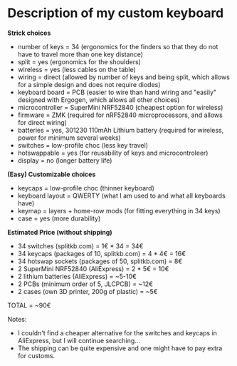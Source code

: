 Description of my custom keyboard
=================================

**Strick choices**
- number of keys = 34 (ergonomics for the finders so that they do not have to travel more than one key distance)
- split = yes (ergonomics for the shoulders)
- wireless = yes (less cables on the table)
- wiring = direct (allowed by number of keys and being split, which allows for a simple design and does not require diodes)
- keyboard board = PCB (easier to wire than hand wiring and "easily" designed with Ergogen, which allows all other choices)
- microcontroller = SuperMini NRF52840 (cheapest option for wireless)
- firmware = ZMK (required for nRF52840 microprocessors, and allows for direct wiring)
- batteries = yes, 301230 110mAh Lithium battery (required for wireless, power for minimum several weeks)
- switches = low-profile choc (less key travel)
- hotswappable = yes (for reusability of keys and microcontroleer)
- display = no (longer battery life)

**(Easy) Customizable choices**
- keycaps = low-profile choc (thinner keyboard)
- keyboard layout = QWERTY (what I am used to and what all keyboards have)
- keymap = layers + home-row mods (for fitting everything in 34 keys)
- case = yes (more durability)

**Estimated Price (without shipping)**
- 34 switches (splitkb.com) = 1€ * 34 = 34€ 
- 34 keycaps (packages of 10, splitkb.com) = 4 * 4€ = 16€
- 34 hotswap sockets (packages of 50, splitkb.com) = 8€
- 2 SuperMini NRF52840 (AliExpress) = 2 * 5€ = 10€
- 2 lithium batteries (AliExpress) = ~5-10€
- 2 PCBs (minimum order of 5, JLCPCB) = ~12€
- 2 cases (own 3D printer, 200g of plastic) = ~5€

TOTAL = ~90€

Notes: 
* I couldn't find a cheaper alternative for the switches and keycaps in AliExpress,
but I will continue searching...
* The shipping can be quite expensive and one might have to pay extra for customs.
